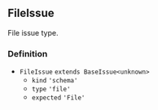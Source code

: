 FileIssue
---------

File issue type.

### Definition

*   `FileIssue` `extends BaseIssue<unknown>`
    *   `kind` `'schema'`
    *   `type` `'file'`
    *   `expected` `'File'`